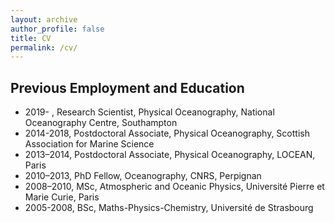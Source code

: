 ```yaml
---
layout: archive
author_profile: false
title: CV
permalink: /cv/
---
```

## Previous Employment and Education
+ 2019-    , Research Scientist, Physical Oceanography, National Oceanography Centre, Southampton
+ 2014-2018, Postdoctoral Associate, Physical Oceanography, Scottish Association for Marine Science
+ 2013–2014, Postdoctoral Associate, Physical Oceanography, LOCEAN, Paris
+ 2010–2013, PhD Fellow, Oceanography, CNRS, Perpignan
+ 2008–2010, MSc, Atmospheric and Oceanic Physics, Université Pierre et Marie Curie, Paris
+ 2005-2008, BSc, Maths-Physics-Chemistry, Université de Strasbourg

<!--
## Teaching experiences
+ Fluid dynamics (5 semesters)
+ Finite element in Thermofluids (4 semesters)
+ Introduction to MATLAB programming (1 semesters)
+ Design and manufacture assisted by computer

## Research Committee
+ 2020, Samantha Medina, Influence of buoyancy on the velocity of floating objects affected by wind and current, Undergraduate thesis

## Fieldworks
+ April 30-May 4 2018, [AOML South Florida Program](https://www.aoml.noaa.gov/phod/sfp), South Florida
+ April 15-May 6, 2017, [Splash Experiment](http://carthe.org/splash/), Louisiana
+ September 12, 2016, [Bay Drift Project](http://carthe.org/baydrift/), Miami

## Skills
+ Scientific communication
    + Conferences
    + Data visualization and presentation (LaTeX, Matplotlib, TikZ, Tecplot, Paraview)
+ Computational
  - Finite Element Method
  - Lagrangian Analysis
  - Post-processing techniques
+ Experimental
  - Particle image velocimetry
  - Laser doppler velocimetry
  - Hot wire anemometer
  - Polarographic method
+ Programming
  - Python
  - C/C++
  - Arduino
+ Technical softwares
  - Catia/Solidworks

## Languages
+ French (native)
+ English (excellent knowledge)
+ Spanish (good knowledge)
+ Portuguese (beginner) -->
